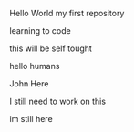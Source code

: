 Hello World
my first repository

learning to code

this will be self tought

hello humans

John Here

I still need to work on this


im still here
